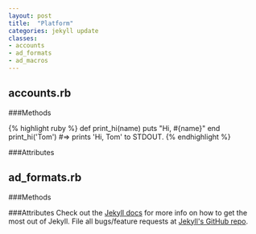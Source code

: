 ```yaml
---
layout: post
title:  "Platform"
categories: jekyll update
classes:
- accounts
- ad_formats
- ad_macros
---
```


<h2 id ="accounts">accounts.rb</h2>

###Methods



{% highlight ruby %}
def print_hi(name)
  puts "Hi, #{name}"
end
print_hi('Tom')
#=> prints 'Hi, Tom' to STDOUT.
{% endhighlight %}

###Attributes

<h2 id ="ad_formats">ad_formats.rb</h2>
###Methods

###Attributes
Check out the [Jekyll docs][jekyll] for more info on how to get the most out of Jekyll. File all bugs/feature requests at [Jekyll's GitHub repo][jekyll-gh].

[jekyll-gh]: https://github.com/mojombo/jekyll
[jekyll]:    http://jekyllrb.com
